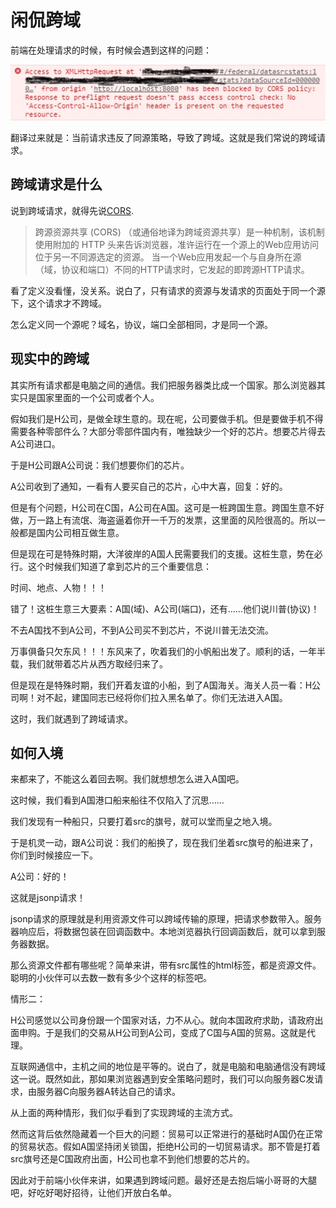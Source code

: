# 闲侃跨域

前端在处理请求的时候，有时候会遇到这样的问题：

![error](./img/20200927/2020-09-27_104754.jpg)

翻译过来就是：当前请求违反了同源策略，导致了跨域。这就是我们常说的跨域请求。

## 跨域请求是什么

说到跨域请求，就得先说[CORS](https://developer.mozilla.org/zh-CN/docs/Web/HTTP/Access_control_CORS).

> 跨源资源共享 (CORS) （或通俗地译为跨域资源共享）是一种机制，该机制使用附加的 HTTP 头来告诉浏览器，准许运行在一个源上的Web应用访问位于另一不同源选定的资源。 当一个Web应用发起一个与自身所在源（域，协议和端口）不同的HTTP请求时，它发起的即跨源HTTP请求。

看了定义没看懂，没关系。说白了，只有请求的资源与发请求的页面处于同一个源下，这个请求才不跨域。

怎么定义同一个源呢？域名，协议，端口全部相同，才是同一个源。

## 现实中的跨域

其实所有请求都是电脑之间的通信。我们把服务器类比成一个国家。那么浏览器其实只是国家里面的一个公司或者个人。

假如我们是H公司，是做全球生意的。现在呢，公司要做手机。但是要做手机不得需要各种零部件么？大部分零部件国内有，唯独缺少一个好的芯片。想要芯片得去A公司进口。

于是H公司跟A公司说：我们想要你们的芯片。

A公司收到了通知，一看有人要买自己的芯片，心中大喜，回复：好的。

但是有个问题，H公司在C国，A公司在A国。这可是一桩跨国生意。跨国生意不好做，万一路上有流氓、海盗逼着你开一千万的发票，这里面的风险很高的。所以一般都是国内公司相互做生意。

但是现在可是特殊时期，大洋彼岸的A国人民需要我们的支援。这桩生意，势在必行。这个时候我们知道了拿到芯片的三个重要信息：

时间、地点、人物！！！

错了！这桩生意三大要素：A国(域)、A公司(端口)，还有……他们说川普(协议)！

不去A国找不到A公司，不到A公司买不到芯片，不说川普无法交流。

万事俱备只欠东风！！！东风来了，吹着我们的小帆船出发了。顺利的话，一年半载，我们就带着芯片从西方取经归来了。

但是现在是特殊时期，我们开着友谊的小船，到了A国海关。海关人员一看：H公司啊！对不起，建国同志已经将你们拉入黑名单了。你们无法进入A国。

这时，我们就遇到了跨域请求。

## 如何入境

来都来了，不能这么着回去啊。我们就想想怎么进入A国吧。

这时候，我们看到A国港口船来船往不仅陷入了沉思……

我们发现有一种船只，只要打着src的旗号，就可以堂而皇之地入境。

于是机灵一动，跟A公司说：我们的船换了，现在我们坐着src旗号的船进来了，你们到时候接应一下。

A公司：好的！

这就是jsonp请求！

jsonp请求的原理就是利用资源文件可以跨域传输的原理，把请求参数带入。服务器响应后，将数据包装在回调函数中。本地浏览器执行回调函数后，就可以拿到服务器数据。

那么资源文件都有哪些呢？简单来讲，带有src属性的html标签，都是资源文件。聪明的小伙伴可以去数一数有多少个这样的标签吧。

情形二：

H公司感觉以公司身份跟一个国家对话，力不从心。就向本国政府求助，请政府出面申购。于是我们的交易从H公司到A公司，变成了C国与A国的贸易。这就是代理。

互联网通信中，主机之间的地位是平等的。说白了，就是电脑和电脑通信没有跨域这一说。既然如此，那如果浏览器遇到安全策略问题时，我们可以向服务器C发请求，由服务器C向服务器A转达自己的请求。

从上面的两种情形，我们似乎看到了实现跨域的主流方式。

然而这背后依然隐藏着一个巨大的问题：贸易可以正常进行的基础时A国仍在正常的贸易状态。假如A国坚持闭关锁国，拒绝H公司的一切贸易请求。那不管是打着src旗号还是C国政府出面，H公司也拿不到他们想要的芯片的。

因此对于前端小伙伴来讲，如果遇到跨域问题。最好还是去抱后端小哥哥的大腿吧，好吃好喝好招待，让他们开放白名单。